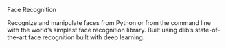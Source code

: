 Face Recognition


Recognize and manipulate faces from Python or from the command line with
the world’s simplest face recognition library.
Built using dlib’s state-of-the-art face recognition
built with deep learning. 
